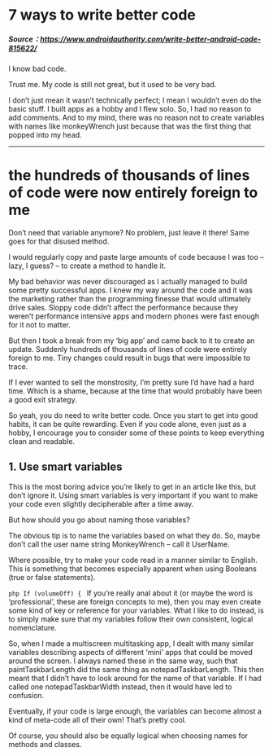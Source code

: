 # 7 ways to write better code
##### Source：https://www.androidauthority.com/write-better-android-code-815622/
I know bad code.

Trust me. My code is still not great, but it used to be very bad.

I don’t just mean it wasn’t technically perfect; I mean I wouldn’t even do the basic stuff. I built apps as a hobby and I flew solo. So, I had no reason to add comments. And to my mind, there was no reason not to create variables with names like monkeyWrench just because that was the first thing that popped into my head.

--------

# the hundreds of thousands of lines of code were now entirely foreign to me

Don’t need that variable anymore? No problem, just leave it there! Same goes for that disused method.

I would regularly copy and paste large amounts of code because I was too – lazy, I guess? – to create a method to handle it.

My bad behavior was never discouraged as I actually managed to build some pretty successful apps. I knew my way around the code and it was the marketing rather than the programming finesse that would ultimately drive sales. Sloppy code didn’t affect the performance because they weren’t performance intensive apps and modern phones were fast enough for it not to matter.

But then I took a break from my ‘big app’ and came back to it to create an update. Suddenly hundreds of thousands of lines of code were entirely foreign to me. Tiny changes could result in bugs that were impossible to trace.

If I ever wanted to sell the monstrosity, I’m pretty sure I’d have had a hard time. Which is a shame, because at the time that would probably have been a good exit strategy.

So yeah, you do need to write better code. Once you start to get into good habits, it can be quite rewarding. Even if you code alone, even just as a hobby, I encourage you to consider some of these points to keep everything clean and readable.

## 1. Use smart variables
This is the most boring advice you’re likely to get in an article like this, but don’t ignore it. Using smart variables is very important if you want to make your code even slightly decipherable after a time away.

But how should you go about naming those variables?

The obvious tip is to name the variables based on what they do. So, maybe don’t call the user name string MonkeyWrench –  call it UserName.

Where possible, try to make your code read in a manner similar to English. This is something that becomes especially apparent when using Booleans (true or false statements).

`php
If (volumeOff) {
`
If you’re really anal about it (or maybe the word is ‘professional’, these are foreign concepts to me), then you may even create some kind of key or reference for your variables. What I like to do instead, is to simply make sure that my variables follow their own consistent, logical nomenclature.

So, when I made a multiscreen multitasking app, I dealt with many similar variables describing aspects of different ‘mini’ apps that could be moved around the screen. I always named these in the same way, such that paintTaskbarLength did the same thing as notepadTaskbarLength. This then meant that I didn’t have to look around for the name of that variable. If I had called one notepadTaskbarWidth instead, then it would have led to confusion.

Eventually, if your code is large enough, the variables can become almost a kind of meta-code all of their own! That’s pretty cool.

Of course, you should also be equally logical when choosing names for methods and classes.
